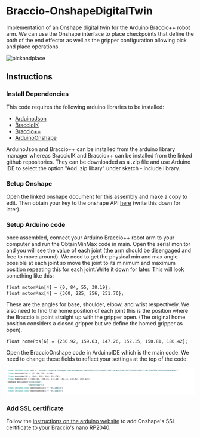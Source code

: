 # Braccio-OnshapeDigitalTwin
Implementation of an Onshape digital twin for the Arduino Braccio++ robot arm. We can use the Onshape interface to place checkpoints that define the path of the end effector as well as the gripper configuration allowing pick and place operations.

![pickandplace](https://github.com/tuftsceeo/Braccio-OnshapeDigitalTwin/blob/main/img/pickandplace.gif)

## Instructions
### Install Dependencies
This code requires the following arduino libraries to be installed:
* [ArduinoJson](https://arduinojson.org/)
* [BraccioIK](https://github.com/tuftsceeo/Braccio-InverseKinematics/tree/main/BraccioIK)
* [Braccio++](https://github.com/arduino-libraries/Arduino_Braccio_plusplus)
* [ArduinoOnshape](https://github.com/tuftsceeo/OnshapeArduino)

ArduinoJson and Braccio++ can be installed from the arduino library manager whereas BraccioIK and Braccio++ can be installed from the linked github repositories. They can be downloaded as a .zip file and use Arduino IDE to select the option "Add .zip libary" under sketch - include library.
### Setup Onshape
Open the linked onshape document for this assembly and make a copy to edit. Then obtain your key to the onshape API [here](https://dev-portal.onshape.com/keys) (write this down for later).
### Setup Arduino code
once assembled, connect your Arduino Braccio++ robot arm to your computer and run the ObtainMinMax code in main. Open the serial monitor and you will see the value of each joint (the arm should be disengaged and free to move around). We need to get the physical min and max angle possible at each joint so move the joint to its minimum and maximum position repeating this for each joint.Write it down for later. This will look something like this: 

```
float motorMin[4] = {0, 84, 55, 38.19};
float motorMax[4] = {360, 225, 256, 251.76};
```
These are the angles for base, shoulder, elbow, and wrist respectively. We also need to find the home position of each joint this is the position where the Braccio is point straight up with the gripper open. (The original home position considers a closed gripper but we define the homed gripper as open).

```
float homePos[6] = {230.92, 159.63, 147.26, 152.15, 150.81, 180.42};
```

Open the BraccioOnshape code in ArduinoIDE which is the main code. We need to change these fields to reflect your settings at the top of the code:

![settings](https://github.com/tuftsceeo/Braccio-OnshapeDigitalTwin/blob/main/img/settings.png)

### Add SSL certificate
Follow the [instructions on the arduino website](https://support.arduino.cc/hc/en-us/articles/360016119219-How-to-add-certificates-to-Wifi-Nina-Wifi-101-Modules-) to add Onshape's SSL certificate to your Braccio's nano RP2040.
